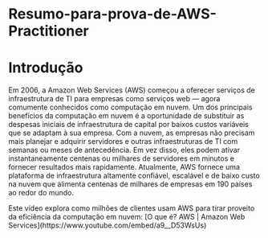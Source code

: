 # Resumo-para-prova-de-AWS-Practitioner

 <h1>Introdução</h1>

<p>Em 2006, a Amazon Web Services (AWS) começou a oferecer serviços de infraestrutura de TI para
empresas como serviços web — agora comumente conhecidos como computação em nuvem. Um
dos principais benefícios da computação em nuvem é a oportunidade de substituir as despesas
iniciais de infraestrutura de capital por baixos custos variáveis que se adaptam à sua empresa. Com
a nuvem, as empresas não precisam mais planejar e adquirir servidores e outras infraestruturas de
TI com semanas ou meses de antecedência. Em vez disso, eles podem ativar instantaneamente
centenas ou milhares de servidores em minutos e fornecer resultados mais rapidamente.
Atualmente, AWS fornece uma plataforma de infraestrutura altamente confiável, escalável e de baixo
custo na nuvem que alimenta centenas de milhares de empresas em 190 países ao redor do mundo.</p>

<p>Este vídeo explora como milhões de clientes usam AWS para tirar proveito da eficiência da
computação em nuvem: [O que é? AWS | Amazon Web Services](https://www.youtube.com/embed/a9__D53WsUs)</p>
